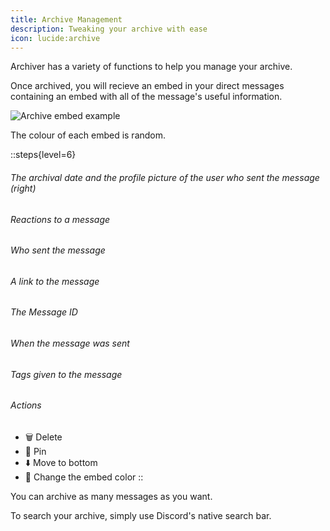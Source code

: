 ```yaml
---
title: Archive Management
description: Tweaking your archive with ease
icon: lucide:archive
---
```


Archiver has a variety of functions to help you manage your archive.

Once archived, you will recieve an embed in your direct messages containing an embed with all of the message's useful information.

![Archive embed example](/assets/img/embed.png)
<figcaption>The colour of each embed is random.</figcaption>

::steps{level=6}
 ###### The archival date and the profile picture of the user who sent the message (right)
 ###### Reactions to a message
 ###### Who sent the message
 ###### A link to the message
 ###### The Message ID
 ###### When the message was sent
 ###### Tags given to the message
 ###### Actions
 -  🗑️ Delete
 -  📌 Pin
 -  ⬇️ Move to bottom
 -  🎨 Change the embed color
::

You can archive as many messages as you want.

To search your archive, simply use Discord's native search bar.
